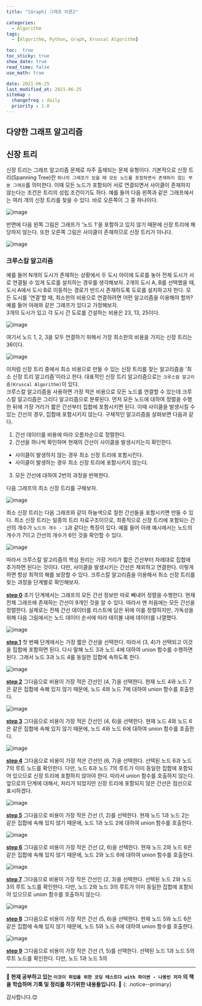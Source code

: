 ```yaml
---
title: "[Graph] 그래프 이론2"

categories:
  - Algorithm
tags:
  - [Algorithm, Python, Graph, Kruscal Algorithm]

toc:  true
toc_sticky: true
show_date: true
read_time: false
use_math: true

date: 2021-06-25
last_modified_at: 2021-06-25
sitemap :
  changefreq : daily
  priority : 1.0
---
```


## 다양한 그래프 알고리즘  

## 신장 트리  

신장 트리는 그래프 알고리즘 문제로 자주 출제되는 문제 유형이다. 기본적으로 신장 트리(Spanning Tree)란 `하나의 그래프가 있을 때 모든 노드를 포함하면서 존재하지 않는 부분 그래프`를 의미한다. 이때 모든 노드가 포함되어 서로 연결되면서 사이클이 존재하지 않는다는 조건은 트리의 성립 조건이기도 하다. 예를 들어 다음 왼쪽과 같은 그래프에서는 여러 개의 신장 트리를 찾을 수 있다. 바로 오른쪽이 그 중 하나이다.  

![image](https://user-images.githubusercontent.com/37467408/123352256-e1352080-d599-11eb-91bf-ab84f44ff51a.PNG)  

반면에 다음 왼쪽 그림은 그래프가 '노드 1'을 포함하고 있지 않기 때문에 신장 트리에 해당하지 않는다. 또한 오른쪽 그림은 사이클이 존재하므로 신장 트리가 아니다.  

![image](https://user-images.githubusercontent.com/37467408/123352324-04f86680-d59a-11eb-9d24-9c7f3d39b290.PNG)  

### 크루스칼 알고리즘  

예를 들어 N개의 도시가 존재하는 상황에서 두 도시 아이에 도로를 놓아 전체 도시가 서로 연결될 수 있게 도로를 설치하는 경우를 생각해보자. 2개의 도시 A, B를 선택했을 때, 도시 A에서 도시 B로 이동하는 경로가 반드시 존재하도록 도로를 설치하고자 한다. 모든 도시를 '연결'할 때, 최소한의 비용으로 연결하려면 어떤 알고리즘을 이용해야 할까?  
예를 들어 아래와 같은 그래프가 있다고 가정해보자.  
3개의 도시가 있고 각 도시 간 도로를 건설하는 비용은 23, 13, 25이다.  

![image](https://user-images.githubusercontent.com/37467408/123352575-894ae980-d59a-11eb-812e-1756d3b979dc.PNG)  

여기서 노드 1, 2, 3을 모두 연결하기 위해서 가장 최소한의 비용을 가지는 신장 트리는 36이다.  

![image](https://user-images.githubusercontent.com/37467408/123352620-a67fb800-d59a-11eb-8ff6-d26ff9a64d76.PNG)  

이처럼 신장 트리 중에서 최소 비용으로 만들 수 있는 신장 트리를 찾는 알고리즘을 '최소 신장 트리 알고리즘'이라고 한다. 대표적인 신장 트리 알고리즘으로는 `크루스칼 알고리즘(Kruscal Algorithm)`이 있다.  
크루스칼 알고리즘을 사용하면 가장 적은 비용으로 모든 노드를 연결할 수 있는데 크루스칼 알고리즘은 그리디 알고리즘으로 분류된다. 먼저 모든 노드에 대하여 정렬을 수행한 뒤에 가장 거리가 짧은 간선부터 집합에 포함시키면 된다. 이때 사이클을 발생시킬 수 있는 간선의 경우, 집합에 포함시키지 않는다. 구체적인 알고리즘을 살펴보면 다음과 같다.  

1. 간선 데이터를 비용에 따라 오름차순으로 정렬한다.  
2. 간선을 하나씩 확인하며 현재의 간선이 사이클을 발생시키는지 확인한다.  
- 사이클이 발생하지 않는 경우 최소 신장 트리에 포함시킨다.  
- 사이클이 발생하는 경우 최소 신장 트리에 포함시키지 않는다.  
3. 모든 간선에 대하여 2번의 과정을 반복한다.  

다음 그래프의 최소 신장 트리를 구해보자.  

![image](https://user-images.githubusercontent.com/37467408/123353179-e85d2e00-d59b-11eb-98e9-6274cb709e2a.PNG)  

최소 신장 트리는 다음 그래프와 같이 하늘색으로 칠한 간선들을 포함시키면 만들 수 있다. 최소 신장 트리는 일종의 트리 자료구조이므로, 최종적으로 신장 트리에 포함되는 간선의 개수가 `노드의 개수 - 1`과 같다는 특징이 있다. 예를 들어 아래 예시에서는 노드의 개수가 7이고 간선의 개수가 6인 것을 확인할 수 있다.  

![image](https://user-images.githubusercontent.com/37467408/123353997-b2b94480-d59d-11eb-9e54-fe1db37571d7.PNG)  

따라서 크루스칼 알고리즘의 핵심 원리는 가장 거리가 짧은 간선부터 차례대로 집합에 추가하면 된다는 것이다. 다만, 사이클을 발생시키는 간선은 제외하고 연결한다. 이렇게 하면 항상 최적의 해를 보장할 수 있다. 크루스칼 알고리즘을 이용해서 최소 신장 트리를 찾는 과정을 단계별로 확인해보자.  

**<u>step 0</u>** 초기 단계에서는 그래프의 모든 간선 정보만 따로 빼내어 정렬을 수행한다. 현재 전체 그래프에 존재하는 간선이 9개인 것을 알 수 있다. 따라서 맨 처음에는 모든 간선을 정렬한다. 실제로는 전체 간선 데이터를 리스트에 담은 뒤에 이를 정렬하지만, 가독성을 위해 다음 그림에서는 노드 데이터 순서에 따라 테이블 내에 데이터를 나열했다.  

![image](https://user-images.githubusercontent.com/37467408/123356295-6290b100-d5a2-11eb-8f2e-1fa4401b43fb.PNG)  

**<u>step 1</u>** 첫 번째 단계에서는 가장 짧은 간선을 선택한다. 따라서 (3, 4)가 선택되고 이것을 집합에 포함하면 된다. 다시 말해 노드 3과 노드 4에 대하여 union 함수를 수행하면 된다. 그래서 노드 3과 노드 4를 동일한 집합에 속하도록 한다.  

![image](https://user-images.githubusercontent.com/37467408/123373050-aba32e00-d5bf-11eb-98cb-c3a13c7559e5.PNG)  

**<u>step 2</u>** 그다음으로 비용이 가장 적은 간선인 (4, 7)을 선택한다. 현재 노드 4와 노드 7은 같은 집합에 속해 있지 않기 때문에, 노드 4와 노드 7에 대하여 union 함수를 호출한다.  

![image](https://user-images.githubusercontent.com/37467408/123373253-08064d80-d5c0-11eb-9275-dd51c39b2b4a.PNG)  

**<u>step 3</u>** 그다음으로 비용이 가장 적은 간선인 (4, 6)을 선택한다. 현재 노드 4와 노드 6은 같은 집합에 속해 있지 않기 때문에, 노드 4와 노드 6에 대하여 union 함수를 호출한다.  

![image](https://user-images.githubusercontent.com/37467408/123373394-46037180-d5c0-11eb-8b34-aa08b71b56b6.PNG)  

**<u>step 4</u>** 그다음으로 비용이 가장 적은 간선인 (6, 7)을 선택한다. 선택된 노드 6과 노드 7의 루트 노드를 확인한다. 다만, 노드 6과 노드 7의 루트가 이미 동일한 집합에 포함되어 있으므로 신장 트리에 포함하지 않아야 한다. 따라서 union 함수를 호출하지 않는다. 앞으로의 단계에 대해서, 처리가 되었지만 신장 트리에 포함되지 않은 간선은 점선으로 표시하겠다.  

![image](https://user-images.githubusercontent.com/37467408/123373594-9549a200-d5c0-11eb-86f3-8c7e36465edd.PNG)  

**<u>step 5</u>** 그다음으로 비용이 가장 작은 간선 (1, 2)를 선택한다. 현재 노드 1과 노드 2는 같은 집합에 속해 있지 않기 때문에, 노드 1과 노드 2에 대하여 union 함수를 호출한다.  

![image](https://user-images.githubusercontent.com/37467408/123373679-bf9b5f80-d5c0-11eb-9ddb-af71c2e7b434.PNG)  

**<u>step 6</u>** 그다음으로 비용이 가장 작은 간선 (2, 6)을 선택한다. 현재 노드 2와 노드 6은 같은 집합에 속해 있지 않기 때문에, 노드 2와 노드 6에 대하여 union 함수를 호출한다.  

![image](https://user-images.githubusercontent.com/37467408/123373753-e78ac300-d5c0-11eb-87fc-c2b0602df2ed.PNG)  

**<u>step 7</u>** 그다음으로 비용이 가장 작은 간선인 (2, 3)을 선택한다. 선택된 노드 2와 노드 3의 루트 노드를 확인한다. 다만, 노드 2와 노드 3의 루트가 이미 동일한 집합에 포함되어 있으므로 union 함수를 호출하지 않는다.  

![image](https://user-images.githubusercontent.com/37467408/123373824-11dc8080-d5c1-11eb-85d6-9acbde1182b9.PNG)  

**<u>step 8</u>** 그다음으로 비용이 가장 작은 간선 (5, 6)을 선택한다. 현재 노드 5와 노드 6은 같은 집합에 속해 있지 않기 때문에, 노드 5와 노드 6에 대하여 union 함수를 호출한다.  

![image](https://user-images.githubusercontent.com/37467408/123374941-df338780-d5c2-11eb-9ee6-2dd1b2a73f33.PNG)  

**<u>step 9</u>** 그다음으로 비용이 가장 작은 간선 (1, 5)를 선택한다. 선택된 노드 1과 노드 5의 루트 노드를 확인한다. 다만, 노드 1과 노드 5의




---
**🐢 현재 공부하고 있는 `이것이 취업을 위한 코딩 테스트다 with 파이썬 - 나동빈 저자` 의 책을 학습하며 기록 및 정리를 하기위한 내용들입니다. 🐢**
{: .notice--primary}

감사합니다.😊
